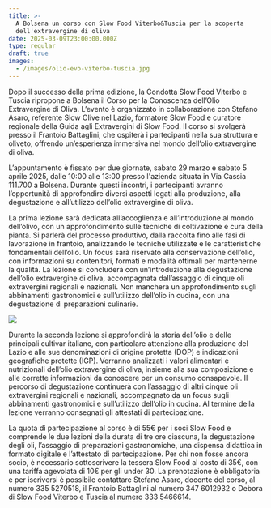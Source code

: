 ```yaml
---
title: >-
  A Bolsena un corso con Slow Food Viterbo&Tuscia per la scoperta
  dell'extravergine di oliva
date: 2025-03-09T23:00:00.000Z
type: regular
draft: true
images:
  - /images/olio-evo-viterbo-tuscia.jpg
---
```


Dopo il  successo della prima edizione, la Condotta Slow Food Viterbo e Tuscia ripropone a Bolsena il Corso per la Conoscenza dell’Olio Extravergine di Oliva. L’evento è organizzato in collaborazione con Stefano Asaro, referente Slow Olive nel Lazio, formatore Slow Food e curatore regionale della Guida agli Extravergini di Slow Food. Il corso si svolgerà presso il Frantoio Battaglini, che ospiterà i partecipanti nella sua struttura e oliveto, offrendo un’esperienza immersiva nel mondo dell’olio extravergine di oliva.

L’appuntamento è fissato per due giornate, sabato 29 marzo e sabato 5 aprile 2025, dalle 10:00 alle 13:00 presso l'azienda situata in Via Cassia 111.700 a Bolsena. Durante questi incontri, i partecipanti avranno l’opportunità di approfondire diversi aspetti legati alla produzione, alla degustazione e all’utilizzo dell’olio extravergine di oliva.

La prima lezione sarà dedicata all’accoglienza e all’introduzione al mondo dell’olivo, con un approfondimento sulle tecniche di coltivazione e cura della pianta. Si parlerà del processo produttivo, dalla raccolta fino alle fasi di lavorazione in frantoio, analizzando le tecniche utilizzate e le caratteristiche fondamentali dell’olio. Un focus sarà riservato alla conservazione dell’olio, con informazioni su contenitori, formati e modalità ottimali per mantenerne la qualità. La lezione si concluderà con un’introduzione alla degustazione dell’olio extravergine di oliva, accompagnata dall’assaggio di cinque oli extravergini regionali e nazionali. Non mancherà un approfondimento sugli abbinamenti gastronomici e sull’utilizzo dell’olio in cucina, con una degustazione di preparazioni culinarie.

![](</images/corso olio evo viterbo slow food.jpg>)

Durante la seconda lezione si approfondirà la storia dell’olio e delle principali cultivar italiane, con particolare attenzione alla produzione del Lazio e alle sue denominazioni di origine protetta (DOP) e indicazioni geografiche protette (IGP). Verranno analizzati i valori alimentari e nutrizionali dell’olio extravergine di oliva, insieme alla sua composizione e alle corrette informazioni da conoscere per un consumo consapevole. Il percorso di degustazione continuerà con l’assaggio di altri cinque oli extravergini regionali e nazionali, accompagnato da un focus sugli abbinamenti gastronomici e sull’utilizzo dell’olio in cucina. Al termine della lezione verranno consegnati gli attestati di partecipazione.

La quota di partecipazione al corso è di 55€ per i soci Slow Food e comprende le due lezioni della durata di tre ore ciascuna, la degustazione degli oli, l’assaggio di preparazioni gastronomiche, una dispensa didattica in formato digitale e l’attestato di partecipazione. Per chi non fosse ancora socio, è necessario sottoscrivere la tessera Slow Food al costo di 35€, con una tariffa agevolata di 10€ per gli under 30. La prenotazione è obbligatoria e per iscriversi è possibile contattare Stefano Asaro, docente del corso, al numero 335 5270518, il Frantoio Battaglini al numero 347 6012932 o Debora di Slow Food Viterbo e Tuscia al numero 333 5466614. 
